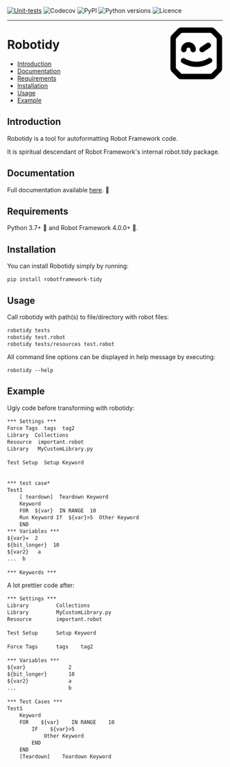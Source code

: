 [![Unit-tests](https://img.shields.io/github/workflow/status/MarketSquare/robotframework-tidy/Unit%20tests/main)](https://github.com/MarketSquare/robotframework-tidy/actions?query=workflow%3A%22Unit+tests%22 "GitHub Workflow Unit Tests Status")
![Codecov](https://img.shields.io/codecov/c/github/MarketSquare/robotframework-tidy/main "Code coverage on master branch")
![PyPI](https://img.shields.io/pypi/v/robotframework-tidy?label=version "PyPI package version")
![Python versions](https://img.shields.io/pypi/pyversions/robotframework-tidy "Supported Python versions")
![Licence](https://img.shields.io/pypi/l/robotframework-tidy "PyPI - License")

---

<img style="float:right" src="https://raw.githubusercontent.com/MarketSquare/robotframework-tidy/main/docs/source/_static/robotidy_logo_small.png">

Robotidy
===============
- [Introduction](#introduction)
- [Documentation](#documentation)
- [Requirements](#requirements)
- [Installation](#installation)
- [Usage](#usage)
- [Example](#example)

Introduction <a name="introduction"></a>
------------
Robotidy is a tool for autoformatting Robot Framework code.

It is spiritual descendant of Robot Framework's internal robot.tidy package.

Documentation <a name="documentation"></a>
-------------
Full documentation available [here](https://robotidy.readthedocs.io). :open_book:

Requirements <a name="requirements"></a>
------------

Python 3.7+ :snake: and Robot Framework 4.0.0+ :robot:.

Installation <a name="installation"></a>
------------

You can install Robotidy simply by running:
```
pip install robotframework-tidy
```

Usage <a name="usage"></a>
-----
Call robotidy with path(s) to file/directory with robot files:

```
robotidy tests
robotidy test.robot
robotidy tests/resources test.robot
```
    
All command line options can be displayed in help message by executing:

```
robotidy --help
```

Example <a name="example"></a>
-------
Ugly code before transforming with robotidy:
```robotframework
*** Settings ***
Force Tags  tags  tag2
Library  Collections
Resource  important.robot
Library   MyCustomLibrary.py

Test Setup  Setup Keyword


*** test case*
Test1
    [ teardown]  Teardown Keyword
    Keyword
    FOR  ${var}  IN RANGE  10
    Run Keyword If  ${var}>5  Other Keyword
    END
*** Variables ***
${var}=  2
${bit_longer}  10
${var2}   a
...  b

*** Keywords ***

```
A lot prettier code after:
```robotframework
*** Settings ***
Library         Collections
Library         MyCustomLibrary.py
Resource        important.robot

Test Setup      Setup Keyword

Force Tags      tags    tag2

*** Variables ***
${var}              2
${bit_longer}       10
${var2}             a
...                 b

*** Test Cases ***
Test1
    Keyword
    FOR    ${var}    IN RANGE    10
        IF    ${var}>5
            Other Keyword
        END
    END
    [Teardown]    Teardown Keyword

```
